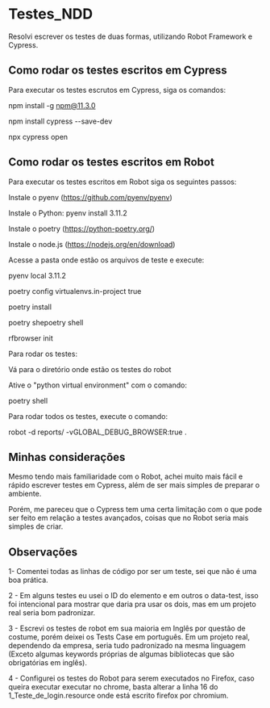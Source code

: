 
# Testes_NDD

Resolvi escrever os testes de duas formas, utilizando Robot Framework e Cypress.


## Como rodar os testes escritos em Cypress
Para executar os testes escrutos em Cypress, siga os comandos:

npm install -g npm@11.3.0

npm install cypress --save-dev

npx cypress open



## Como rodar os testes escritos em Robot

Para executar os testes escritos em Robot siga os seguintes passos:

Instale o pyenv (https://github.com/pyenv/pyenv)

Instale o Python: pyenv install 3.11.2

Instale o poetry (https://python-poetry.org/)

Instale o node.js (https://nodejs.org/en/download)

Acesse a pasta onde estão os arquivos de teste e execute:

pyenv local 3.11.2

poetry config virtualenvs.in-project true

poetry install

poetry shepoetry shell

rfbrowser init

Para rodar os testes:

Vá para o diretório onde estão os testes do robot

Ative o "python virtual environment" com o comando: 

poetry shell

Para rodar todos os testes, execute o comando: 

robot -d reports/ -vGLOBAL_DEBUG_BROWSER:true .

## Minhas considerações
Mesmo tendo mais familiaridade com o Robot, achei muito mais fácil e rápido escrever testes em Cypress, além de ser mais simples de preparar o ambiente.

Porém, me pareceu que o Cypress tem uma certa limitação com o que pode ser feito em relação a testes avançados, coisas que no Robot seria mais simples de criar.

## Observações

1- Comentei todas as linhas de código por ser um teste, sei que não é uma boa prática.

2 - Em alguns testes eu usei o ID do elemento e em outros o data-test, isso foi intencional para mostrar que daria pra usar os dois, mas em um projeto real seria bom padronizar.

3 - Escrevi os testes de robot em sua maioria em Inglês por questão de costume, porém deixei os Tests Case em português. Em um projeto real, dependendo da empresa, seria tudo padronizado na mesma linguagem (Exceto algumas keywords próprias de algumas bibliotecas que são obrigatórias em inglês).

4 - Configurei os testes do Robot para serem executados no Firefox, caso queira executar executar no chrome, basta alterar a linha 16 do 1_Teste_de_login.resource onde está escrito firefox por chromium.